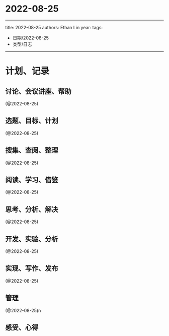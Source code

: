

# 2022-08-25


---
title: 2022-08-25
authors: Ethan Lin
year:
tags:
  - 日期/2022-08-25 
  - 类型/日志 
---




# 计划、记录

## 讨论、会议讲座、帮助

(@2022-08-25)



## 选题、目标、计划

(@2022-08-25)



## 搜集、查阅、整理

(@2022-08-25)



## 阅读、学习、借鉴

(@2022-08-25)



## 思考、分析、解决

(@2022-08-25)



## 开发、实验、分析

(@2022-08-25)



## 实现、写作、发布

(@2022-08-25)





## 管理

(@2022-08-25)n



## 感受、心得



